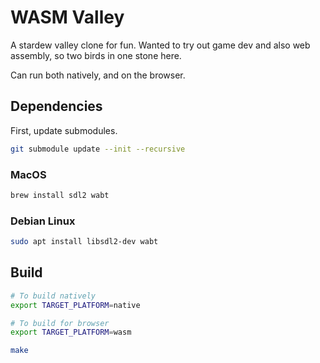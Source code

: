 # WASM Valley

A stardew valley clone for fun. Wanted to try out game dev and also web assembly, so
two birds in one stone here.

Can run both natively, and on the browser.

## Dependencies

First, update submodules.

```bash
git submodule update --init --recursive
```

### MacOS

```bash
brew install sdl2 wabt
```

### Debian Linux

```bash
sudo apt install libsdl2-dev wabt
```

## Build

```bash
# To build natively
export TARGET_PLATFORM=native

# To build for browser
export TARGET_PLATFORM=wasm

make
```


